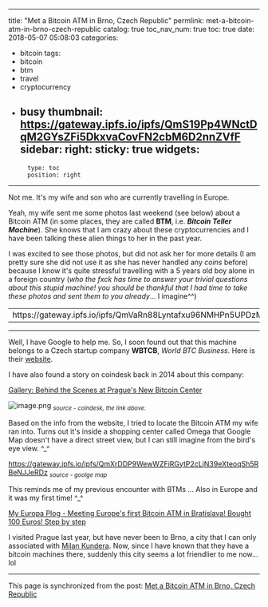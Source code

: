 
---
title: "Met a Bitcoin ATM in Brno, Czech Republic"
permlink: met-a-bitcoin-atm-in-brno-czech-republic
catalog: true
toc_nav_num: true
toc: true
date: 2018-05-07 05:08:03
categories:
- bitcoin
tags:
- bitcoin
- btm
- travel
- cryptocurrency
- busy
thumbnail: https://gateway.ipfs.io/ipfs/QmS19Pp4WNctDqM2GYsZFi5DkxvaCovFN2cbM6D2nnZVfF
sidebar:
    right:
        sticky: true
widgets:
    -
        type: toc
        position: right
---


Not me. It's my wife and son who are currently travelling in Europe.

Yeah, my wife sent me some photos last weekend (see below) about a Bitcoin ATM (in some places, they are called **BTM**, i.e. ***Bitcoin Teller Machine***). She knows that I am crazy about these cryptocurrencies and I have been talking these alien things to her in the past year. 

I was excited to see those photos, but did not ask her for more details (I am pretty sure she did not use it as she has never handled any *coins* before) because I know it's quite stressful travelling with a 5 years old boy alone in a foreign country (*who the fxck has time to answer your trivial questions about this stupid machine! you should be thankful that I had time to take these photos and sent them to you already*... I imagine^^)

<table><tr>
<td>https://gateway.ipfs.io/ipfs/QmVaRn88Lyntafxu96NMHPn5UPDzM5wGWxeSDf1pVTwyGy</td>
<td>https://gateway.ipfs.io/ipfs/QmSjSmdwYPacyJUzandNdPaVncmUrKsZn5FFxRwR3L8Ccd</td> 
<td>https://gateway.ipfs.io/ipfs/QmbChcb5W6b4X5VdmSzbc331GCwb5aRUZUFgVCbx6hpsLW</td>
</tr></table>

*****

Well, I have Google to help me. So, I soon found out that this machine belongs to a Czech startup company **WBTCB**, *World BTC Business*. Here is their [website](https://www.wbtcb.com/en/).

I have also found a story on coindesk back in 2014 about this company:

[Gallery: Behind the Scenes at Prague's New Bitcoin Center](https://www.coindesk.com/behind-scenes-prague-bitcoin-center/)

![image.png](https://gateway.ipfs.io/ipfs/QmS19Pp4WNctDqM2GYsZFi5DkxvaCovFN2cbM6D2nnZVfF)
<sub>*source - coindesk, the link above.*</sub>

Based on the info from the website, I tried to locate the Bitcoin ATM my wife ran into. Turns out it's inside a shopping center called Omega that Google Map doesn't have a direct street view, but I can still imagine from the bird's eye view. ^_^

https://gateway.ipfs.io/ipfs/QmXrDDP9WewWZFiRGytP2cLjN39eXteoqSh5RBeNJJeRDz
<sub>*source - goolge map*</sub>

This reminds me of my previous encounter with BTMs ... Also in Europe and it was my first time! ^_^

[My Europa Plog - Meeting Europe's first Bitcoin ATM in Bratislava! Bought 100 Euros! Step by step](https://steemit.com/bitcoin/@deanliu/my-europa-plog-meeting-europe-s-first-bitcoin-atm-in-bratislava-bought-100-euros-step-by-step)

I visited Prague last year, but have never been to Brno, a city that I can only associated with [Milan Kundera](https://en.wikipedia.org/wiki/Milan_Kundera). Now, since I have known that they have a bitcoin machines there, suddenly this city seems a lot friendlier to me now... lol







- - -

This page is synchronized from the post: [Met a Bitcoin ATM in Brno, Czech Republic](https://steemit.com/@deanliu/met-a-bitcoin-atm-in-brno-czech-republic)
